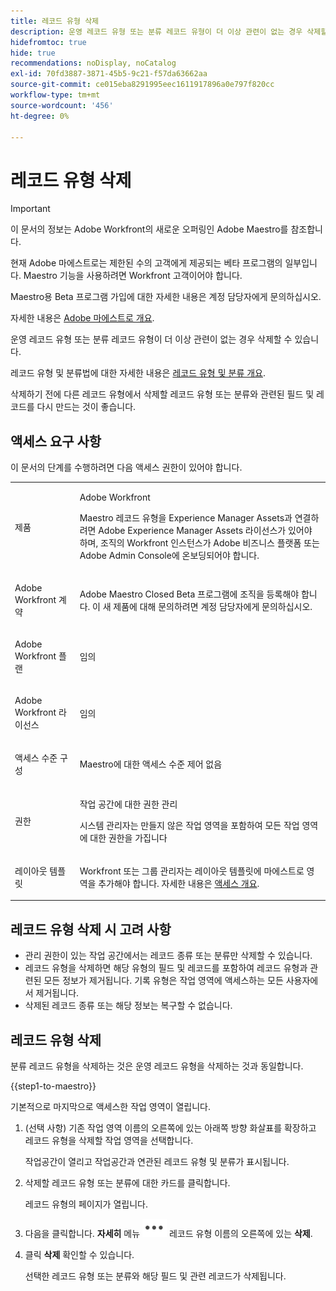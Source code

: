 ```yaml
---
title: 레코드 유형 삭제
description: 운영 레코드 유형 또는 분류 레코드 유형이 더 이상 관련이 없는 경우 삭제할 수 있습니다.
hidefromtoc: true
hide: true
recommendations: noDisplay, noCatalog
exl-id: 70fd3887-3871-45b5-9c21-f57da63662aa
source-git-commit: ce015eba8291995eec1611917896a0e797f820cc
workflow-type: tm+mt
source-wordcount: '456'
ht-degree: 0%

---
```


<!--udpate the metadata with real information when making this avilable in TOC and in the left nav:
---
title: Delete record types
description: You can delete operational record types or taxonomy record types when they are no longer relevant. 
author: Alina
feature: Work Management
topic: Architecture
role: User
hidefromtoc: yes
hide: yes
---
-->

# 레코드 유형 삭제

>[!IMPORTANT]
>
>이 문서의 정보는 Adobe Workfront의 새로운 오퍼링인 Adobe Maestro를 참조합니다.
>
>현재 Adobe 마에스트로는 제한된 수의 고객에게 제공되는 베타 프로그램의 일부입니다. Maestro 기능을 사용하려면 Workfront 고객이어야 합니다.
>
>Maestro용 Beta 프로그램 가입에 대한 자세한 내용은 계정 담당자에게 문의하십시오.
>
>자세한 내용은 [Adobe 마에스트로 개요](../maestro-overview.md).

운영 레코드 유형 또는 분류 레코드 유형이 더 이상 관련이 없는 경우 삭제할 수 있습니다.

레코드 유형 및 분류법에 대한 자세한 내용은 [레코드 유형 및 분류 개요](../architecture/overview-of-record-types-and-taxonomies.md).

삭제하기 전에 다른 레코드 유형에서 삭제할 레코드 유형 또는 분류와 관련된 필드 및 레코드를 다시 만드는 것이 좋습니다.

<!-- last sentence might need to be deleted when we can recover or replace deleted record types-->

## 액세스 요구 사항

이 문서의 단계를 수행하려면 다음 액세스 권한이 있어야 합니다.

<table style="table-layout:auto">
 <col>
 </col>
 <col>
 </col>
 <tbody>
    <tr>
<tr>
<td>
   <p> 제품</p> </td>
   <td>
   <p> Adobe Workfront</p> <p>Maestro 레코드 유형을 Experience Manager Assets과 연결하려면 Adobe Experience Manager Assets 라이선스가 있어야 하며, 조직의 Workfront 인스턴스가 Adobe 비즈니스 플랫폼 또는 Adobe Admin Console에 온보딩되어야 합니다.</p> </td>
  </tr>  
 <td role="rowheader"><p>Adobe Workfront 계약</p></td>
   <td>
<p>Adobe Maestro Closed Beta 프로그램에 조직을 등록해야 합니다. 이 새 제품에 대해 문의하려면 계정 담당자에게 문의하십시오. </p>
   </td>
  </tr>
  <tr>
   <td role="rowheader"><p>Adobe Workfront 플랜</p></td>
   <td>
<p>임의</p>
   </td>
  </tr>
  <tr>
   <td role="rowheader"><p>Adobe Workfront 라이선스</p></td>
   <td>
   <p>임의</p> 
  </td>
  </tr>

<tr>
   <td role="rowheader"><p>액세스 수준 구성</p></td>
   <td> <p>Maestro에 대한 액세스 수준 제어 없음</p>  
</td>
  </tr>

<tr>
   <td role="rowheader"><p>권한</p></td>
   <td> <p>작업 공간에 대한 권한 관리</a> </p>  
   <p>시스템 관리자는 만들지 않은 작업 영역을 포함하여 모든 작업 영역에 대한 권한을 가집니다
</td>
  </tr>
<tr>
   <td role="rowheader"><p>레이아웃 템플릿</p></td>
   <td> <p>Workfront 또는 그룹 관리자는 레이아웃 템플릿에 마에스트로 영역을 추가해야 합니다. 자세한 내용은 <a href="../access/access-overview.md">액세스 개요</a>. </p>  
</td>
  </tr>

</tbody>
</table>

<!--Maybe enable this at GA - but Maestro is not supposed to have Access controls in the Workfront Access Level: 
>[!NOTE]
>
>If you don't have access, ask your Workfront administrator if they set additional restrictions in your access level. For information on how a Workfront administrator can change your access level, see [Create or modify custom access levels](../administration-and-setup/add-users/configure-and-grant-access/create-modify-access-levels.md). -->

<!-- Notes to add for the table: for the "Workfront plans" row: the above is only for closed beta; when going to GA - activate the following plans:    
<p>Current plan: Prime and Ultimate</p>
<p>Legacy plan: Enterprise</p>-->

<!-- Notes for the table: for the "Workfront access" row: <p>For more information, see <a href="../../administration-and-setup/add-users/access-levels-and-object-permissions/wf-licenses.md" class="MCXref xref">Adobe Workfront licenses overview</a>.</p>-->

## 레코드 유형 삭제 시 고려 사항

<!--check this and ensure these are still true - some things might change with / after closed beta-->

* 관리 권한이 있는 작업 공간에서는 레코드 종류 또는 분류만 삭제할 수 있습니다.
* 레코드 유형을 삭제하면 해당 유형의 필드 및 레코드를 포함하여 레코드 유형과 관련된 모든 정보가 제거됩니다. 기록 유형은 작업 영역에 액세스하는 모든 사용자에서 제거됩니다.
* 삭제된 레코드 종류 또는 해당 정보는 복구할 수 없습니다.

## 레코드 유형 삭제

분류 레코드 유형을 삭제하는 것은 운영 레코드 유형을 삭제하는 것과 동일합니다.

{{step1-to-maestro}}

기본적으로 마지막으로 액세스한 작업 영역이 열립니다.

1. (선택 사항) 기존 작업 영역 이름의 오른쪽에 있는 아래쪽 방향 화살표를 확장하고 레코드 유형을 삭제할 작업 영역을 선택합니다.

   작업공간이 열리고 작업공간과 연관된 레코드 유형 및 분류가 표시됩니다.
1. 삭제할 레코드 유형 또는 분류에 대한 카드를 클릭합니다.

   레코드 유형의 페이지가 열립니다.
1. 다음을 클릭합니다. **자세히** 메뉴 ![](assets/more-menu.png) 레코드 유형 이름의 오른쪽에 있는 **삭제**.
1. 클릭 **삭제** 확인할 수 있습니다.

   선택한 레코드 유형 또는 분류와 해당 필드 및 관련 레코드가 삭제됩니다.
